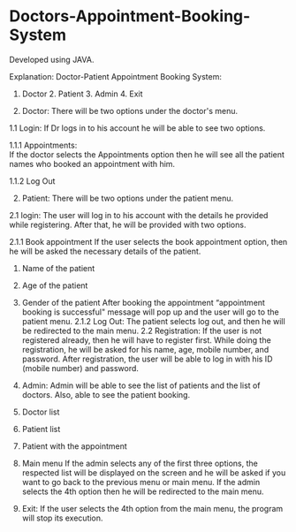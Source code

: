 # Doctors-Appointment-Booking-System
Developed using JAVA.

Explanation:
Doctor-Patient Appointment Booking System:
1. Doctor 	2. Patient 	3. Admin 	4. Exit 

1. Doctor: 
There will be two options under the doctor's menu. 

1.1 Login: If Dr logs in to his account he will be able to see two options. 

1.1.1 Appointments:  
  If the doctor selects the Appointments option then he will see all the patient names who booked an appointment with him. 

1.1.2 Log Out 

2. Patient: 
There will be two options under the patient menu. 

2.1 login: 
The user will log in to his account with the details he provided while registering. After that, he will be provided with two options. 

2.1.1 Book appointment 
  If the user selects the book appointment option, then he will be asked the necessary details of the patient. 
  1. Name of the patient 
  2. Age of the patient 
  3. Gender of the patient 
	After booking the appointment “appointment booking is successful" message will pop up and the user will go to the patient menu.
  2.1.2 Log Out: The patient selects log out, and then he will be redirected to the main menu.
  2.2 Registration:
	If the user is not registered already, then he will have to register first. While doing the registration, he will be asked for his name, age, mobile number, and password. After registration, the user will be able to log in with his ID (mobile number) and password.
 
3. Admin: 
	Admin will be able to see the list of patients and the list of doctors. Also, able to see the patient booking. 
1. Doctor list 
2. Patient list 
3. Patient with the appointment 
4. Main menu 
	If the admin selects any of the first three options, the respected list will be displayed on the screen and he will be asked if you want to go back to the previous menu or main menu. If the admin selects the 4th option then he will be redirected to the main menu. 

4. Exit: 
If the user selects the 4th option from the main menu, the program will stop its execution.
